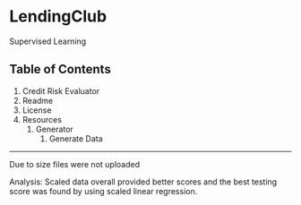 # LendingClub
Supervised Learning

## Table of Contents
  1. Credit Risk Evaluator
  2. Readme
  3. License
  4. Resources
     1. Generator
        1. Generate Data



-----------------------------
Due to size files were not uploaded

Analysis: Scaled data overall provided better scores and the best testing score was found by using scaled linear regression.
